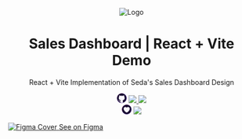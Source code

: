 <!-- Logo -->
<p align="center">
  <img src="https://raw.githubusercontent.com/CoconutGoodie/sales-dashboard/d4c3fd5734a47aea8c6ab5eea068c5a1a1a620e4/src/assets/logo.svg" height="100px" alt="Logo"/>
</p>
<h1 align="center">Sales Dashboard | React + Vite Demo</h1>

<!-- Slogan -->
<p align="center">
   React + Vite Implementation of Seda's Sales Dashboard Design
</p>

<!-- Badges -->
<p align="center">

  <!-- Github Badges -->
  <img src="https://raw.githubusercontent.com/TheSpawnProject/TheSpawnLanguage/master/.github/assets/github-badge.png" height="20px"/>
  <a href="https://github.com/CoconutGoodie/sales-dashboard/commits/master">
    <img src="https://img.shields.io/github/last-commit/CoconutGoodie/sales-dashboard"/>
  </a>
  <a href="https://github.com/CoconutGoodie/sales-dashboard/issues">
    <img src="https://img.shields.io/github/issues/CoconutGoodie/sales-dashboard"/>
  </a>

  <br/>

  <!-- Support Badges -->
  <img src="https://raw.githubusercontent.com/TheSpawnProject/TheSpawnLanguage/master/.github/assets/support-badge.png" height="20px"/>
  <a href="https://www.patreon.com/iGoodie">
    <img src="https://img.shields.io/endpoint.svg?url=https%3A%2F%2Fshieldsio-patreon.vercel.app%2Fapi%3Fusername%3DiGoodie%26type%3Dpatrons"/>
  </a>
</p>

<a href="https://www.figma.com/community/file/1355550822572518233/sales-dashboard-modernizing-data-visualization-with-classic-elegance">
  <img src="https://github.com/CoconutGoodie/sales-dashboard-demo/assets/8591785/938f86c5-1f13-411e-a94f-3d4114d73ad4" alt="Figma Cover"/>
  <span>See on Figma</span>
</a>
